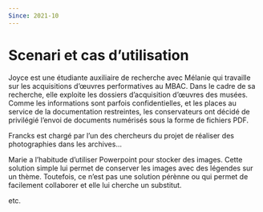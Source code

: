 ```yaml
---
Since: 2021-10
---
```


# Scenari et cas d’utilisation

Joyce est une étudiante auxiliaire de recherche avec Mélanie qui travaille sur les acquisitions d’œuvres performatives au MBAC. Dans le cadre de sa recherche, elle exploite les dossiers d’acquisition d’œuvres des musées. Comme les informations sont parfois confidentielles, et les places au service de la documentation restreintes, les conservateurs ont décidé de privilégié l’envoi de documents numérisés sous la forme de fichiers PDF.

Francks est chargé par l’un des chercheurs du projet de réaliser des photographies dans les archives...

Marie a l’habitude d’utiliser Powerpoint pour stocker des images. Cette solution simple lui permet de conserver les images avec des légendes sur un thème. Toutefois, ce n’est pas une solution pérènne ou qui permet de facilement collaborer et elle lui cherche un substitut.

etc.



